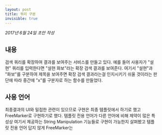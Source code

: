 ```yaml
---
layout: post
title: 쿼리 구분
invisible: true
---
```


<div class="message">

</div>

*2017년 6월 24일 초안 작성*

## 내용

검색 쿼리를 확장하여 결과를 보여주는 서비스를 만들고 있다. 예를 들어 사용자가 "설현" 쿼리를 입력한다면 "설현 화보"라는 확장 검색 결과를 보여준다. 여기서 "설현"과 "화보"를 구분하여 제목을 보여주면 확장 검색 결과라는걸 인지시키기 쉬울 것이라는 판단에 따라 중간에 "x"를 구분자로 하는 함수를 만들었다.

## 사용 언어

최종결과의 UI와 밀접한 관련이 있으므로 구현은 최종 템플릿에서 하기로 했고 FreeMarker로 구현하기로 했다. 템플릿 전용 언어가 다른 언어에 비해 제약이 많은 특성상 여기서 제공하는 String Manipulation 기능들로 구현이 가능한지 살펴봤고 템플릿 전용 언어 답지 않게 FreeMarker는 
